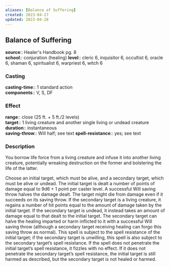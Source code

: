 ```yaml
---
aliases: [Balance of Suffering]
created: 2023-04-27
updated: 2023-04-28
---
```


## Balance of Suffering

**source**:: Healer's Handbook pg. 8  
**school**:: conjuration (healing)
**level**:: cleric 6, inquisitor 6, occultist 6, oracle 6, shaman 6, spiritualist 6, warpriest 6, witch 6

### Casting

**casting-time**:: 1 standard action  
**components**:: V, S, DF

### Effect

**range**:: close (25 ft. + 5 ft./2 levels)  
**target**:: 1 living creature and another single living or undead creature  
**duration**:: instantaneous  
**saving-throw**:: Will half; see text
**spell-resistance**:: yes; see text

### Description

You borrow life force from a living creature and infuse it into another living creature, potentially wreaking destruction on the former and bolstering the life of the latter.  
  
Choose an initial target, which must be alive, and a secondary target, which must be alive or undead. The initial target is dealt a number of points of damage equal to 9d6 + 1 point per caster level. A successful Will saving throw halves the damage dealt. The target might die from damage even if it succeeds on its saving throw. If the secondary target is a living creature, it regains a number of hit points equal to the amount of damage taken by the initial target. If the secondary target is undead, it instead takes an amount of damage equal to that dealt to the initial target. The secondary target can halve the healing imparted or harm inflicted to it with a successful Will saving throw (although a secondary target receiving healing can forgo this saving throw as normal). This spell is subject to the spell resistance of the initial target; if the secondary target is unwilling, this spell is also subject to the secondary target’s spell resistance. If the spell does not penetrate the initial target’s spell resistance, it fizzles with no effect. If it does not penetrate the secondary target’s spell resistance, the initial target is still harmed as described, but the secondary target is not healed or harmed.
